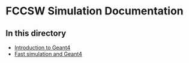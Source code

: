 FCCSW Simulation Documentation
==

In this directory
--
- [Introduction to Geant4](./Geant4fullsim.md)
- [Fast simulation and Geant4](./Geant4fastsim.md)

